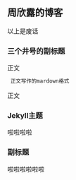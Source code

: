 ## 周欣露的博客
以上是废话
### 三个井号的副标题
正文
```markdown
 正文写作的mardown格式
```

正文

### Jekyll主题
啦啦啦啦
### 副标题

啦啦啦啦啦啦
